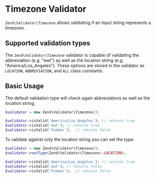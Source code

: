 # Timezone Validator

`Zend\Validator\Timezone` allows validating if an input string represents a timezone.

## Supported validation types

The `Zend\Validator\Timezone` validator is capable of validating the abbreviation (e.g. "ewt") as
well as the location string (e.g. "America/Los\_Angeles"). These options are stored in the validator
as `LOCATION`, `ABBREVIATION`, and `ALL` class constants.

## Basic Usage

The default validation type will check again abbreviations as well as the location string.

```php
$validator = new Zend\Validator\Timezone();

$validator->isValid('America/Los_Angeles'); // returns true
$validator->isValid('ewt'); // returns true
$validator->isValid('Foobar');  // returns false
```

To validate against only the location string you can set the type:

```php
$validator = new Zend\Validator\Timezone();
$validator->setType(Zend\Validator\Timezone::LOCATION);

$validator->isValid('America/Los_Angeles'); // returns true
$validator->isValid('ewt'); // returns false
$validator->isValid('Foobar');  // returns false
```
